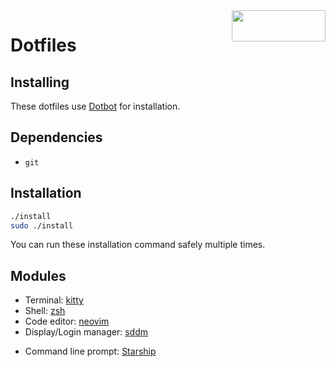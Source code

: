 <img width=150 height=50 align=right src="https://archlinux.org/static/logos/archlinux-logo-dark-90dpi.ebdee92a15b3.png">

# Dotfiles

## Installing

These dotfiles use [Dotbot](https://github.com/anishathalye/dotbot) for installation.

## Dependencies

- `git`

## Installation

```bash
./install
sudo ./install
```

You can run these installation command safely multiple times.

## Modules

- Terminal: [kitty](https://sw.kovidgoyal.net/kitty/)
- Shell: [zsh](https://www.zsh.org/)
- Code editor: [neovim](https://neovim.io/)
- Display/Login manager: [sddm](https://github.com/sddm/sddm)

* Command line prompt: [Starship](https://starship.rs)
